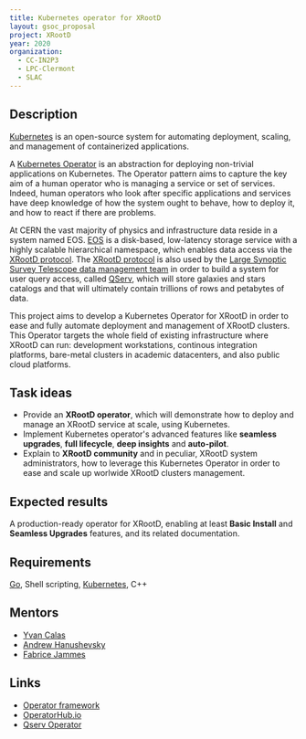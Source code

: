 ```yaml
---
title: Kubernetes operator for XRootD
layout: gsoc_proposal
project: XRootD
year: 2020
organization:
  - CC-IN2P3
  - LPC-Clermont
  - SLAC
---
```

## Description

[Kubernetes](https://kubernetes.io/) is an open-source system for automating deployment, scaling, and management of containerized applications.

A [Kubernetes Operator](https://kubernetes.io/docs/concepts/extend-kubernetes/operator/) is an abstraction for deploying non-trivial applications on Kubernetes. The Operator pattern aims to capture the key aim of a human operator who is managing a service or set of services. Indeed, human operators who look after specific applications and services have deep knowledge of how the system ought to behave, how to deploy it, and how to react if there are problems.

At CERN the vast majority of physics and infrastructure data reside in a system named EOS. [EOS](https://eos.web.cern.ch/) is a disk-based, low-latency storage service with a highly scalable hierarchical namespace, which enables data access via the [XRootD protocol](http://xrootd.org/). The [XRootD protocol](http://xrootd.org/) is also used by the [Large Synoptic Survey Telescope data management team](https://www.lsst.org/about/dm) in order to build a system for user query access, called [QServ](https://github.com/lsst/qserv), which will store galaxies and stars catalogs and that will ultimately contain trillions of rows and petabytes of data.

This project aims to develop a Kubernetes Operator for XRootD in order to ease and fully automate deployment and management of XRootD clusters. This Operator targets the whole field of existing infrastructure where XRootD can run: development workstations, continous integration platforms, bare-metal clusters in academic datacenters, and also public cloud platforms.

## Task ideas

 * Provide an **XRootD operator**, which will demonstrate how to deploy and manage an XRootD service at scale, using Kubernetes.
 * Implement Kubernetes operator's advanced features like **seamless upgrades**, **full lifecycle**, **deep insights** and **auto-pilot**.
 * Explain to **XRootD community** and in peculiar, XRootD system administrators, how to leverage this  Kubernetes Operator in order to ease and scale up worlwide XRootD clusters management.

## Expected results

A production-ready operator for XRootD, enabling at least **Basic Install** and **Seamless Upgrades** features, and its related documentation.

## Requirements
[Go](https://golang.org), Shell scripting, [Kubernetes](https://kubernetes.io/), C++

## Mentors
  * [Yvan Calas](mailto:yvan.calas@cc.in2p3.fr)
  * [Andrew Hanushevsky](mailto:abh@slac.stanford.edu)
  * [Fabrice Jammes](mailto:fabrice.jammes@in2p3.fr)
  
## Links
  * [Operator framework](https://github.com/operator-framework)
  * [OperatorHub.io](https://operatorhub.io)
  * [Qserv Operator](https://github.com/lsst/qserv-operator)
